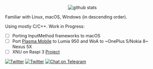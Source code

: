 <p align="center">
  <img src="https://github-readme-stats.vercel.app/api?username=inokinoki&count_private=true&show_icons=true" alt="github stats" />
</p>

Familiar with Linux, macOS, Windows (in descending order).

Using mostly C/C++. Work in Progress:

- [ ] Porting InputMethod frameworks to macOS
- [ ] Port [Plasma Mobile](https://www.plasma-mobile.org/) to Lumia 950 and WoA to ~OnePlus 5/Nokia 8~ Nexus 5X
- [ ] XNU on Raspi 3 [Project](https://github.com/Inokinoki/xnu-bcm2837-hackintosh)

[![Twitter](https://img.shields.io/badge/@IIInoki-1DA1F2?style=flat&logo=Twitter&logoColor=white)](https://twitter.com/IIInoki)
[![Twitter](https://img.shields.io/badge/@IIInoki_but_in_english-1DA1F2?style=flat&logo=Twitter&logoColor=white)](https://twitter.com/IIInoki_en)
[![Chat on Telegram](https://img.shields.io/badge/Chat%20on-Telegram-brightgreen.svg)](https://t.me/IIInoki)
